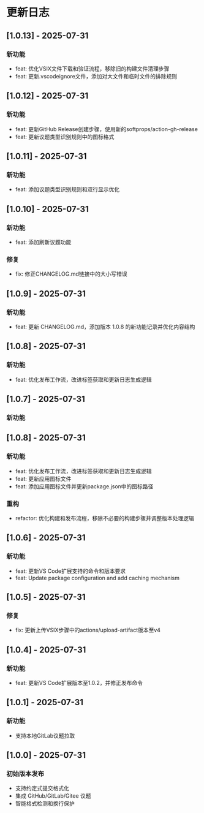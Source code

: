 # 更新日志

## [1.0.13] - 2025-07-31

### 新功能
- feat: 优化VSIX文件下载和验证流程，移除旧的构建文件清理步骤
- feat: 更新.vscodeignore文件，添加对大文件和临时文件的排除规则

## [1.0.12] - 2025-07-31

### 新功能
- feat: 更新GitHub Release创建步骤，使用新的softprops/action-gh-release
- feat: 更新议题类型识别规则中的图标格式

## [1.0.11] - 2025-07-31

### 新功能
- feat: 添加议题类型识别规则和双行显示优化

## [1.0.10] - 2025-07-31

### 新功能
- feat: 添加刷新议题功能

### 修复
- fix: 修正CHANGELOG.md链接中的大小写错误

## [1.0.9] - 2025-07-31

### 新功能
- feat: 更新 CHANGELOG.md，添加版本 1.0.8 的新功能记录并优化内容结构

## [1.0.8] - 2025-07-31

### 新功能
- feat: 优化发布工作流，改进标签获取和更新日志生成逻辑

## [1.0.7] - 2025-07-31

### 新功能

## [1.0.8] - 2025-07-31

### 新功能
- feat: 优化发布工作流，改进标签获取和更新日志生成逻辑
- feat: 更新应用图标文件
- feat: 添加应用图标文件并更新package.json中的图标路径

### 重构
- refactor: 优化构建和发布流程，移除不必要的构建步骤并调整版本处理逻辑

## [1.0.6] - 2025-07-31

### 新功能
- feat: 更新VS Code扩展支持的命令和版本要求
- feat: Update package configuration and add caching mechanism

## [1.0.5] - 2025-07-31

### 修复
- fix: 更新上传VSIX步骤中的actions/upload-artifact版本至v4

## [1.0.4] - 2025-07-31

### 新功能
- feat: 更新VS Code扩展版本至1.0.2，并修正发布命令

## [1.0.1] - 2025-07-31

### 新功能
- 支持本地GitLab议题拉取

## [1.0.0] - 2025-07-31

### 初始版本发布
- 支持约定式提交格式化
- 集成 GitHub/GitLab/Gitee 议题
- 智能格式检测和换行保护